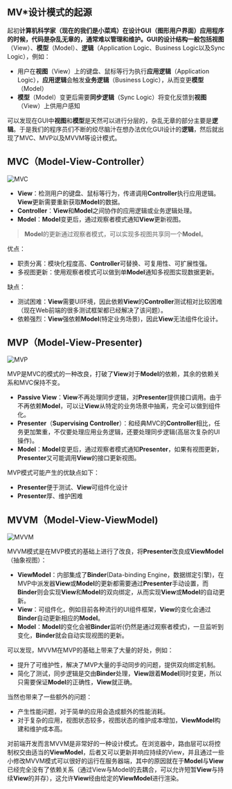 ## MV*设计模式的起源

起初**计算机科学家（现在的我们是小菜鸡）在设计GUI（图形用户界面）应用程序的时候，代码是杂乱无章的，通常难以管理和维护。GUI的设计结构一般包括视图**（View）、**模型**（Model）、**逻辑**（Application Logic、Business Logic以及Sync Logic），例如：

- 用户在**视图**（View）上的键盘、鼠标等行为执行**应用逻辑**（Application Logic），**应用逻辑**会触发**业务逻辑**（Business Logic），从而变更**模型**（Model）
- **模型**（Model）变更后需要**同步逻辑**（Sync Logic）将变化反馈到**视图**（View）上供用户感知

可以发现在GUI中**视图**和**模型**是天然可以进行分层的，杂乱无章的部分主要是**逻辑**。于是我们的程序员们不断的绞尽脑汁在想办法优化GUI设计的**逻辑**，然后就出现了MVC、MVP以及MVVM等设计模式。



## MVC（Model-View-Controller）

![MVC](https://user-gold-cdn.xitu.io/2019/5/13/16aae4f327f8e68c?imageView2/0/w/1280/h/960/format/webp/ignore-error/1)

- **View**：检测用户的键盘、鼠标等行为，传递调用**Controller**执行应用逻辑。**View**更新需要重新获取**Model**的数据。
- **Controller**：**View**和**Model**之间协作的应用逻辑或业务逻辑处理。
- **Model**：**Model**变更后，通过观察者模式通知**View**更新视图。

> **Model**的更新通过观察者模式，可以实现多视图共享同一个**Model**。



优点：

- 职责分离：模块化程度高、**Controller**可替换、可复用性、可扩展性强。
- 多视图更新：使用观察者模式可以做到单**Model**通知多视图实现数据更新。

缺点：

- 测试困难：**View**需要UI环境，因此依赖**View**的**Controller**测试相对比较困难（现在Web前端的很多测试框架都已经解决了该问题）。
- 依赖强烈：**View**强依赖**Model**(特定业务场景)，因此**View**无法组件化设计。



## MVP（Model-View-Presenter)

![MVP](https://user-gold-cdn.xitu.io/2019/5/13/16aae4f32c5e6933?imageView2/0/w/1280/h/960/format/webp/ignore-error/1)

MVP是MVC的模式的一种改良，打破了**View**对于**Model**的依赖，其余的依赖关系和MVC保持不变。

- **Passive View**：**View**不再处理同步逻辑，对**Presenter**提供接口调用。由于不再依赖**Model**，可以让**View**从特定的业务场景中抽离，完全可以做到组件化。
- **Presenter**（**Supervising Controller**）：和经典MVC的**Controller**相比，任务更加繁重，不仅要处理应用业务逻辑，还要处理同步逻辑(高层次复杂的UI操作)。
- **Model**：**Model**变更后，通过观察者模式通知**Presenter**，如果有视图更新，**Presenter**又可能调用**View**的接口更新视图。



MVP模式可能产生的优缺点如下：

- **Presenter**便于测试、**View**可组件化设计
- **Presenter**厚、维护困难



## MVVM（Model-View-ViewModel)

![MVVM](https://user-gold-cdn.xitu.io/2019/5/13/16aae4f32c4c587a?imageView2/0/w/1280/h/960/format/webp/ignore-error/1)

MVVM模式是在MVP模式的基础上进行了改良，将**Presenter**改良成**ViewModel**（抽象视图）：

- **ViewModel**：内部集成了**Binder**(Data-binding Engine，数据绑定引擎)，在MVP中派发器**View**或**Model**的更新都需要通过**Presenter**手动设置，而**Binder**则会实现**View**和**Model**的双向绑定，从而实现**View**或**Model**的自动更新。
- **View**：可组件化，例如目前各种流行的UI组件框架，**View**的变化会通过**Binder**自动更新相应的**Model**。
- **Model**：**Model**的变化会被**Binder**监听(仍然是通过观察者模式)，一旦监听到变化，**Binder**就会自动实现视图的更新。



可以发现，MVVM在MVP的基础上带来了大量的好处，例如：

- 提升了可维护性，解决了MVP大量的手动同步的问题，提供双向绑定机制。
- 简化了测试，同步逻辑是交由**Binder**处理，**View**跟着**Model**同时变更，所以只需要保证**Model**的正确性，**View**就正确。

当然也带来了一些额外的问题：

- 产生性能问题，对于简单的应用会造成额外的性能消耗。
- 对于复杂的应用，视图状态较多，视图状态的维护成本增加，**ViewModel**构建和维护成本高。



对前端开发而言MVVM是非常好的一种设计模式。在浏览器中，路由层可以将控制权交由适当的**ViewModel**，后者又可以更新并响应持续的View，并且通过一些小修改MVVM模式可以很好的运行在服务器端，其中的原因就在于**Model**与**View**已经完全没有了依赖关系（通过View与Model的去耦合，可以允许短暂**View**与持续**View**的并存），这允许**View**经由给定的**ViewModel**进行渲染。



